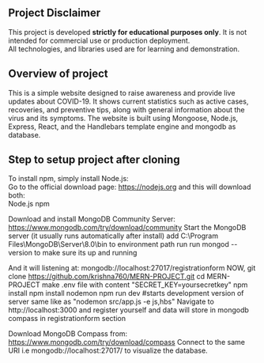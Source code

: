 ## Project Disclaimer

This project is developed **strictly for educational purposes only**.
It is not intended for commercial use or production deployment.  
All technologies, and libraries used are for learning and demonstration.

## Overview of project
This is a simple website designed to raise awareness and provide live updates about COVID-19.
It shows current statistics such as active cases, recoveries, and preventive tips, along with general information about the virus and its symptoms.
The website is built using Mongoose, Node.js, Express, React, and the Handlebars template engine and mongodb as database.

## Step to setup project after cloning
To install npm, simply install Node.js:  
Go to the official download page: https://nodejs.org and this will download both:  
Node.js
npm

Download and install MongoDB Community Server:
https://www.mongodb.com/try/download/community
Start the MongoDB server (it usually runs automatically after install)
add C:\Program Files\MongoDB\Server\8.0\bin to environment path
run run mongod --version to make sure its up and running

And it will listening at:
mongodb://localhost:27017/registrationform
NOW,
git clone https://github.com/krishna760/MERN-PROJECT.git
cd MERN-PROJECT
make .env file with content "SECRET_KEY=yoursecretkey"
npm install
npm install nodemon
npm run dev  #starts development version of server same like as "nodemon src/app.js -e js,hbs"
Navigate to http://localhost:3000 and register yourself and data will store in mongodb compass in registrationform section

Download MongoDB Compass from:
https://www.mongodb.com/try/download/compass
Connect to the same URI i.e mongodb://localhost:27017/ to visualize the database.

